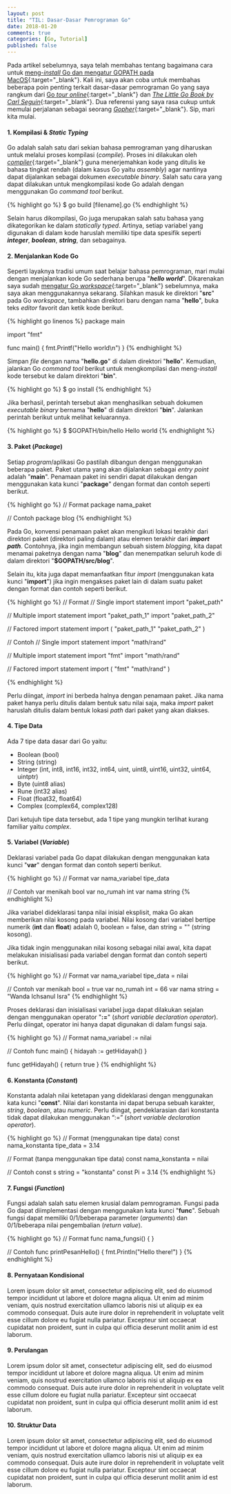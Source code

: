 ```yaml
---
layout: post
title: "TIL: Dasar-Dasar Pemrograman Go"
date: 2018-01-20
comments: true
categories: [Go, Tutorial]
published: false
---
```


Pada artikel sebelumnya, saya telah membahas tentang bagaimana cara untuk [meng-*install* Go dan mengatur GOPATH pada MacOS](https://wlisrausr.github.io/blog/2018/01/13/go-installation-and-setup-on-macos/){:target="_blank"}. Kali ini, saya akan coba untuk membahas beberapa poin penting terkait dasar-dasar pemrograman Go yang saya rangkum dari [Go *tour online*](https://tour.golang.org/list){:target="_blank"} dan [*The Little Go Book by Carl Seguin*](http://openmymind.net/The-Little-Go-Book/){:target="_blank"}. Dua referensi yang saya rasa cukup untuk memulai perjalanan sebagai seorang [*Gopher*](https://blog.golang.org/gopher){:target="_blank"}. Sip, mari kita mulai.

#### 1. Kompilasi & *Static Typing*

Go adalah salah satu dari sekian bahasa pemrograman yang diharuskan untuk melalui proses kompilasi (*compile*). Proses ini dilakukan oleh [*compiler*](https://en.wikipedia.org/wiki/Compiler){:target="_blank"} guna menerjemahkan kode yang ditulis ke bahasa tingkat rendah (dalam kasus Go yaitu *assembly*) agar nantinya dapat dijalankan sebagai dokumen *executable binary*. Salah satu cara yang dapat dilakukan untuk mengkompilasi kode Go adalah dengan menggunakan Go *command tool* berikut.

{% highlight go %}
$ go build [filename].go
{% endhighlight %}

Selain harus dikompilasi, Go juga merupakan salah satu bahasa yang dikategorikan ke dalam *statically typed*. Artinya, setiap variabel yang digunakan di dalam kode haruslah memiliki tipe data spesifik seperti ***integer***, ***boolean***, ***string***, dan sebagainya.

#### 2. Menjalankan Kode Go

Seperti layaknya tradisi umum saat belajar bahasa pemrograman, mari mulai dengan menjalankan kode Go sederhana berupa "***hello world***". Dikarenakan saya sudah [mengatur Go *workspace*](https://wlisrausr.github.io/blog/2018/01/13/go-installation-and-setup-on-macos/){:target="_blank"} sebelumnya, maka saya akan menggunakannya sekarang. Silahkan masuk ke direktori "**src**" pada Go *workspace*, tambahkan direktori baru dengan nama "**hello**", buka teks *editor* favorit dan ketik kode berikut.

{% highlight go linenos %}
package main

import "fmt"

func main() {
        fmt.Printf("Hello world\n")
}
{% endhighlight %}

Simpan *file* dengan nama "**hello.go**" di dalam direktori "**hello**". Kemudian, jalankan Go *command tool* berikut untuk mengkompilasi dan meng-*install* kode tersebut ke dalam direktori "**bin**".

{% highlight go %}
$ go install
{% endhighlight %}

Jika berhasil, perintah tersebut akan menghasilkan sebuah dokumen *executable binary* bernama "**hello**" di dalam direktori "**bin**". Jalankan perintah berikut untuk melihat keluarannya.

{% highlight go %}
$ $GOPATH/bin/hello
Hello world
{% endhighlight %}

#### 3. Paket (*Package*)

Setiap *program*/aplikasi Go pastilah dibangun dengan menggunakan beberapa paket. Paket utama yang akan dijalankan sebagai *entry point* adalah "**main**". Penamaan paket ini sendiri dapat dilakukan dengan menggunakan kata kunci "**package**" dengan format dan contoh seperti berikut.

{% highlight go %}
// Format
package nama_paket

// Contoh
package blog
{% endhighlight %}

Pada Go, konvensi penamaan paket akan mengikuti lokasi terakhir dari direktori paket (direktori paling dalam) atau elemen terakhir dari ***import path***. Contohnya, jika ingin membangun sebuah sistem *blogging*, kita dapat menamai paketnya dengan nama "**blog**" dan menempatkan seluruh kode di dalam direktori "**$GOPATH/src/blog**".

Selain itu, kita juga dapat memanfaatkan fitur *import* (menggunakan kata kunci "**import**") jika ingin mengakses paket lain di dalam suatu paket dengan format dan contoh seperti berikut.

{% highlight go %}
// Format
// Single import statement
import "paket_path"

// Multiple import statement
import "paket_path_1"
import "paket_path_2"

// Factored import statement
import (
        "paket_path_1"
        "paket_path_2"
)

// Contoh
// Single import statement
import "math/rand"

// Multiple import statement
import "fmt"
import "math/rand"

// Factored import statement
import (
        "fmt"
        "math/rand"
)

{% endhighlight %}

Perlu diingat, *import* ini berbeda halnya dengan penamaan paket. Jika nama paket hanya perlu ditulis dalam bentuk satu nilai saja, maka *import* paket haruslah ditulis dalam bentuk lokasi *path* dari paket yang akan diakses.

#### 4. Tipe Data

Ada 7 tipe data dasar dari Go yaitu:
- Boolean (bool)
- String (string)
- Integer (int, int8, int16, int32, int64, uint, uint8, uint16, uint32, uint64, uintptr)
- Byte (uint8 alias)
- Rune (int32 alias)
- Float (float32, float64)
- Complex (complex64, complex128)

Dari ketujuh tipe data tersebut, ada 1 tipe yang mungkin terlihat kurang familiar yaitu *complex*.

#### 5. Variabel (*Variable*)

Deklarasi variabel pada Go dapat dilakukan dengan menggunakan kata kunci "**var**" dengan format dan contoh seperti berikut.

{% highlight go %}
// Format
var nama_variabel tipe_data

// Contoh
var menikah bool
var no_rumah int
var nama string
{% endhighlight %}

Jika variabel dideklarasi tanpa nilai inisial eksplisit, maka Go akan memberikan nilai kosong pada variabel. Nilai kosong dari variabel bertipe numerik (**int** dan **float**) adalah 0, boolean = false, dan string = "" (string kosong).

Jika tidak ingin menggunakan nilai kosong sebagai nilai awal, kita dapat melakukan inisialisasi pada variabel dengan format dan contoh seperti berikut.

{% highlight go %}
// Format
var nama_variabel tipe_data = nilai

// Contoh
var menikah bool = true
var no_rumah int = 66
var nama string = "Wanda Ichsanul Isra"
{% endhighlight %}

Proses deklarasi dan inisialisasi variabel juga dapat dilakukan sejalan dengan menggunakan operator "**:=**" (*short variable declaration operator*). Perlu diingat, operator ini hanya dapat digunakan di dalam fungsi saja.

{% highlight go %}
// Format
nama_variabel := nilai

// Contoh
func main() {
        hidayah := getHidayah()
}

func getHidayah() {
        return true
}
{% endhighlight %}

#### 6. Konstanta (*Constant*)

Konstanta adalah nilai ketetapan yang dideklarasi dengan menggunakan kata kunci "**const**". Nilai dari konstanta ini dapat berupa sebuah karakter, *string*, *boolean*, atau *numeric*. Perlu diingat, pendeklarasian dari konstanta tidak dapat dilakukan menggunakan “:=” (*short variable declaration operator*).

{% highlight go %}
// Format (menggunakan tipe data)
const nama_konstanta tipe_data = 3.14

// Format (tanpa menggunakan tipe data)
const nama_konstanta = nilai

// Contoh
const s string = "konstanta"
const Pi = 3.14
{% endhighlight %}

#### 7. Fungsi (*Function*)

Fungsi adalah salah satu elemen krusial dalam pemrograman. Fungsi pada Go dapat diimplementasi dengan menggunakan kata kunci "**func**". Sebuah fungsi dapat memiliki 0/1/beberapa parameter (*arguments*) dan 0/1/beberapa nilai pengembalian (*return value*).

{% highlight go %}
// Format
func nama_fungsi() {
}

// Contoh
func printPesanHello() {
        fmt.Println("Hello there!")
}
{% endhighlight %}

#### 8. Pernyataan Kondisional

Lorem ipsum dolor sit amet, consectetur adipiscing elit, sed do eiusmod tempor incididunt ut labore et dolore magna aliqua. Ut enim ad minim veniam, quis nostrud exercitation ullamco laboris nisi ut aliquip ex ea commodo consequat. Duis aute irure dolor in reprehenderit in voluptate velit esse cillum dolore eu fugiat nulla pariatur. Excepteur sint occaecat cupidatat non proident, sunt in culpa qui officia deserunt mollit anim id est laborum.

#### 9. Perulangan

Lorem ipsum dolor sit amet, consectetur adipiscing elit, sed do eiusmod tempor incididunt ut labore et dolore magna aliqua. Ut enim ad minim veniam, quis nostrud exercitation ullamco laboris nisi ut aliquip ex ea commodo consequat. Duis aute irure dolor in reprehenderit in voluptate velit esse cillum dolore eu fugiat nulla pariatur. Excepteur sint occaecat cupidatat non proident, sunt in culpa qui officia deserunt mollit anim id est laborum.

#### 10. Struktur Data

Lorem ipsum dolor sit amet, consectetur adipiscing elit, sed do eiusmod tempor incididunt ut labore et dolore magna aliqua. Ut enim ad minim veniam, quis nostrud exercitation ullamco laboris nisi ut aliquip ex ea commodo consequat. Duis aute irure dolor in reprehenderit in voluptate velit esse cillum dolore eu fugiat nulla pariatur. Excepteur sint occaecat cupidatat non proident, sunt in culpa qui officia deserunt mollit anim id est laborum.
